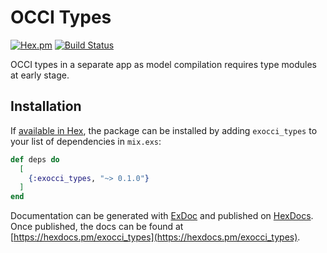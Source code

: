 # OCCI Types

[![Hex.pm](https://img.shields.io/hexpm/v/occi.types.svg)](https://hex.pm/packages/occi_types) [![Build Status](https://travis-ci.org/erocci/exocci_types.svg?branch=master)](https://travis-ci.org/erocci/exocci_types)

OCCI types in a separate app as model compilation requires type
modules at early stage.

## Installation

If [available in Hex](https://hex.pm/docs/publish), the package can be installed
by adding `exocci_types` to your list of dependencies in `mix.exs`:

```elixir
def deps do
  [
    {:exocci_types, "~> 0.1.0"}
  ]
end
```

Documentation can be generated with [ExDoc](https://github.com/elixir-lang/ex_doc)
and published on [HexDocs](https://hexdocs.pm). Once published, the docs can
be found at [https://hexdocs.pm/exocci_types](https://hexdocs.pm/exocci_types).

